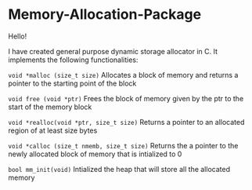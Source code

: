 # Memory-Allocation-Package

Hello!

I have created general purpose dynamic storage allocator in C. It implements the following functionalities:


```void *malloc (size_t size)```
Allocates a block of memory and returns a pointer to the starting point of the block

```void free (void *ptr)``` 
Frees the block of memory given by the ptr to the start of the memory block

```void *realloc(void *ptr, size_t size)```
Returns a pointer to an allocated region of at least size bytes

```void *calloc (size_t nmemb, size_t size)```
Returns the a pointer to the newly allocated block of memory that is intialized to 0

```bool mm_init(void)```
Intialized the heap that will store all the allocated memory
